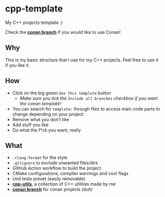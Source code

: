 # cpp-template
My C++ projects template :)

Check the [**conan branch**](https://github.com/rmaxi-me/cpp-template/tree/conan) if you would like to use Conan!

## Why

This is my basic structure that I use for my C++ projects. Feel free to use it if you like it.

## How

* Click on the big green `Use this template` button
  * *Make sure you tick the `Include all branches` checkbox if you want the conan template!*
* You can search for `template:` through files to access main code parts to change depending on your project
* Remove what you don't like
* Add stuff you like
* Do what the f\*ck you want, really

## What

* `.clang-format` for the style
* `.gitignore` to exclude unwanted files/dirs
* GitHub Action workflow to build the project
* CMake configurations, compiler warnings and cool flags
* Unit tests preset (easily removable)
* [**cpp-utils**](https://github.com/rmaxi-me/cpp-utils), a collection of C++ utilities made by me
* [**conan branch**](https://github.com/rmaxi-me/cpp-template/tree/conan) for conan projects *(duh)*
